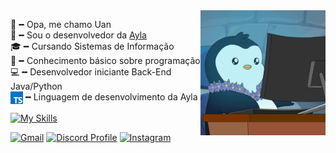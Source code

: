 <img src = "banner.gif" width = "200px" align = "right">

👋╺╸Opa, me chamo Uan<br>
🤖╺╸Sou o desenvolvedor da [Ayla](https://discord.gg/pUQ3tkr8ZF)<br>
🎓╺╸Cursando Sistemas de Informação<br>
🌱╺╸Conhecimento básico sobre programação<br>
💻╺╸Desenvolvedor iniciante Back-End Java/Python<br>
<img src = "typescript.png" width = "20px" align = "center">╺╸Linguagem de desenvolvimento da Ayla

[![My Skills](https://skillicons.dev/icons?i=java,py)](https://skillicons.dev)

[![Gmail](https://img.shields.io/badge/Gmail-333333?style=for-the-badge&logo=gmail&logoColor=red)](mailto:uanfranciscodev@gmail.com)
[![Discord Profile](https://img.shields.io/badge/Discord-5865F2?style=for-the-badge&logo=discord&logoColor=white)](https://discord.com/users/1118721403395526687)
[![Instagram](https://img.shields.io/badge/-Instagram-%23E4405F?style=for-the-badge&logo=instagram&logoColor=white)](https://www.instagram.com/uaanes/)

